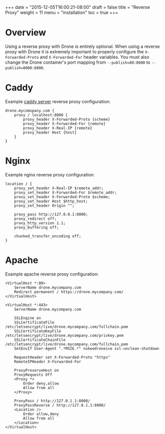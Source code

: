 +++
date = "2015-12-05T16:00:21-08:00"
draft = false
title = "Reverse Proxy"
weight = 11
menu = "installation"
toc = true
+++

# Overview

Using a reverse proxy with Drone is entirely optional. When using a reverse proxy with Drone it is extremely important to properly configure the `X-Forwarded-Proto` and `X-Forwarded-For` header variables. You must also change the Drone container's port mapping from `--publish=80:8000` to `--publish=8000:8000`.

# Caddy

Example [caddy server](https://caddyserver.com/) reverse proxy configuration:

```
drone.mycomopany.com {
    proxy / localhost:8000 {
        proxy_header X-Forwarded-Proto {scheme}
        proxy_header X-Forwarded-For {remote}
        proxy_header X-Real-IP {remote}
        proxy_header Host {host}
    }
}
```

# Nginx

Example nginx reverse proxy configuration:

```
location / {
    proxy_set_header X-Real-IP $remote_addr;
    proxy_set_header X-Forwarded-For $remote_addr;
    proxy_set_header X-Forwarded-Proto $scheme;
    proxy_set_header Host $http_host;
    proxy_set_header Origin "";

    proxy_pass http://127.0.0.1:8000;
    proxy_redirect off;
    proxy_http_version 1.1;
    proxy_buffering off;

    chunked_transfer_encoding off;
}
```

# Apache

Example apache reverse proxy configuration:

```
<VirtualHost *:80>
    ServerName drone.mycompany.com
    Redirect permanent / https://drone.mycompany.com/
</VirtualHost>

<VirtualHost *:443>
    ServerName drone.mycompany.com

    SSLEngine on
    SSLCertificateFile /etc/letsencrypt/live/drone.mycompany.com/fullchain.pem
    SSLCertificateKeyFile /etc/letsencrypt/live/drone.mycompany.com/privkey.pem
    SSLCertificateChainFile /etc/letsencrypt/live/drone.mycompany.com/fullchain.pem
    SetEnvIf User-Agent ".*MSIE.*" nokeedroneive ssl-unclean-shutdown

    RequestHeader set X-Forwarded-Proto "https"
    RemoteIPHeader X-Forwarded-For

    ProxyPreserveHost on
    ProxyRequests Off
    <Proxy *>
        Order deny,allow
        Allow from all
    </Proxy>

    ProxyPass / http://127.0.1.1:8000/
    ProxyPassReverse / http://127.0.1.1:8000/
    <Location />
        Order allow,deny
        Allow from all
    </Location>
</VirtualHost>
```
